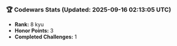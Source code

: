 ### 🏆 Codewars Stats (Updated: 2025-09-16 02:13:05 UTC)

- **Rank:** 8 kyu
- **Honor Points:** 3
- **Completed Challenges:** 1
